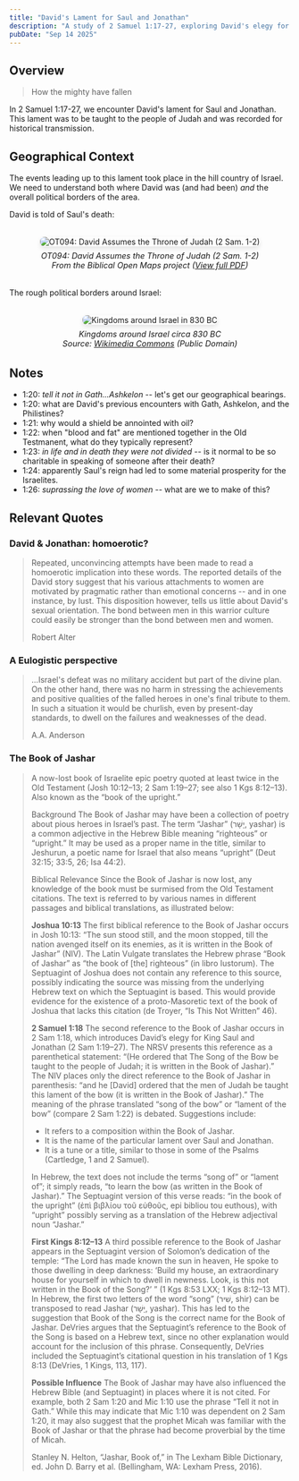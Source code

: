 ```yaml
---
title: "David's Lament for Saul and Jonathan"
description: "A study of 2 Samuel 1:17-27, exploring David's elegy for Saul and Jonathan."
pubDate: "Sep 14 2025"
---
```


## Overview

> How the mighty have fallen

In 2 Samuel 1:17-27, we encounter David's lament for Saul and Jonathan.
This lament was to be taught to the people of Judah and was recorded for historical transmission.

## Geographical Context

The events leading up to this lament took place in the hill country of Israel.
We need to understand both where David was (and had been) _and_ the overall political borders of the area.

David is told of Saul's death:

<div style="text-align: center; margin: 2rem 0;">
  <img src="/OT094-David-Assumes-Throne-Judah.jpg" alt="OT094: David Assumes the Throne of Judah (2 Sam. 1-2)" style="max-width: 100%; height: auto; border-radius: 8px; box-shadow: 0 4px 8px rgba(0,0,0,0.1);" />
  <p style="font-size: 0.9rem; color: var(--color-text-light); margin-top: 0.5rem; font-style: italic;">
    OT094: David Assumes the Throne of Judah (2 Sam. 1-2)<br>
    From the Biblical Open Maps project
    (<a href="/OT094-David-Assumes-Throne-Judah.pdf" target="_blank">View full PDF</a>)
  </p>
</div>

The rough political borders around Israel:

<div style="text-align: center; margin: 2rem 0;">
  <img src="/Kingdoms_around_Israel_830_map.svg" alt="Kingdoms around Israel in 830 BC" style="max-width: 100%; height: auto; border-radius: 8px; box-shadow: 0 4px 8px rgba(0,0,0,0.1);" />
  <p style="font-size: 0.9rem; color: var(--color-text-light); margin-top: 0.5rem; font-style: italic;">
    Kingdoms around Israel circa 830 BC<br>
    Source: <a href="https://commons.wikimedia.org/wiki/File:Kingdoms_around_Israel_830_map.svg" target="_blank">Wikimedia Commons</a> (Public Domain)
  </p>
</div>

## Notes

- 1:20: _tell it not in Gath...Ashkelon_ -- let's get our geographical bearings.
- 1:20: what are David's previous encounters with Gath, Ashkelon, and the Philistines?
- 1:21: why would a shield be annointed with oil?
- 1:22: when "blood and fat" are mentioned together in the Old Testmanent, what do they typically represent?
- 1:23: _in life and in death they were not divided_ -- is it normal to be so charitable in speaking of someone after their death?
- 1:24: apparently Saul's reign had led to some material prosperity for the Israelites.
- 1:26: _suprassing the love of women_ -- what are we to make of this?

## Relevant Quotes

### David & Jonathan: homoerotic?

> Repeated, unconvincing attempts have been made to read a homoerotic implication into these words.
> The reported details of the David story suggest that his various attachments to women are motivated by pragmatic rather than emotional concerns --
> and in one instance, by lust. This disposition however, tells us little about David's sexual orientation. The bond between men in this warrior culture could easily be stronger than the bond between men and women.
>
> Robert Alter

### A Eulogistic perspective

> ...Israel's defeat was no military accident but part of the divine plan.
> On the other hand, there was no harm in stressing the achievements and positive qualities of the falled heroes in one's final tribute to them.
> In such a situation it would be churlish, even by present-day standards, to dwell on the failures and weaknesses of the dead.
>
> A.A. Anderson

### The Book of Jashar

> A now-lost book of Israelite epic poetry quoted at least twice in the Old Testament (Josh 10:12–13; 2 Sam 1:19–27; see also 1 Kgs 8:12–13).
> Also known as the “book of the upright.”
>
> Background
> The Book of Jashar may have been a collection of poetry about pious heroes in Israel’s past. The term “Jashar” (יָשָׁר, yashar) is a common adjective in the Hebrew Bible meaning “righteous” or “upright.” It may be used as a proper name in the title, similar to Jeshurun, a poetic name for Israel that also means “upright” (Deut 32:15; 33:5, 26; Isa 44:2).
>
> Biblical Relevance
> Since the Book of Jashar is now lost, any knowledge of the book must be surmised from the Old Testament citations. The text is referred to by various names in different passages and biblical translations, as illustrated below:
>
> **Joshua 10:13**
> The first biblical reference to the Book of Jashar occurs in Josh 10:13: “The sun stood still, and the moon stopped, till the nation avenged itself on its enemies, as it is written in the Book of Jashar” (NIV). The Latin Vulgate translates the Hebrew phrase “Book of Jashar” as “the book of [the] righteous” (in libro Iustorum). The Septuagint of Joshua does not contain any reference to this source, possibly indicating the source was missing from the underlying Hebrew text on which the Septuagint is based. This would provide evidence for the existence of a proto-Masoretic text of the book of Joshua that lacks this citation (de Troyer, “Is This Not Written” 46).
>
> **2 Samuel 1:18**
> The second reference to the Book of Jashar occurs in 2 Sam 1:18, which introduces David’s elegy for King Saul and Jonathan (2 Sam 1:19–27). The NRSV presents this reference as a parenthetical statement: “(He ordered that The Song of the Bow be taught to the people of Judah; it is written in the Book of Jashar).” The NIV places only the direct reference to the Book of Jashar in parenthesis: “and he [David] ordered that the men of Judah be taught this lament of the bow (it is written in the Book of Jashar).”
> The meaning of the phrase translated “song of the bow” or “lament of the bow” (compare 2 Sam 1:22) is debated. Suggestions include:
>
> - It refers to a composition within the Book of Jashar.
> - It is the name of the particular lament over Saul and Jonathan.
> - It is a tune or a title, similar to those in some of the Psalms (Cartledge, 1 and 2 Samuel).
>
> In Hebrew, the text does not include the terms “song of” or “lament of”; it simply reads, “to learn the bow (as written in the Book of Jashar).” The Septuagint version of this verse reads: “in the book of the upright” (ἐπὶ βιβλίου τοῦ εὐθοῦς, epi bibliou tou euthous), with “upright” possibly serving as a translation of the Hebrew adjectival noun “Jashar.”
>
> **First Kings 8:12–13**
> A third possible reference to the Book of Jashar appears in the Septuagint version of Solomon’s dedication of the temple: “The Lord has made known the sun in heaven, He spoke to those dwelling in deep darkness: ‘Build my house, an extraordinary house for yourself in which to dwell in newness. Look, is this not written in the Book of the Song?’ ” (1 Kgs 8:53 LXX; 1 Kgs 8:12–13 MT). In Hebrew, the first two letters of the word “song” (שִׁיר, shir) can be transposed to read Jashar (יָּשָׁר, yashar). This has led to the suggestion that Book of the Song is the correct name for the Book of Jashar.
> DeVries argues that the Septuagint’s reference to the Book of the Song is based on a Hebrew text, since no other explanation would account for the inclusion of this phrase. Consequently, DeVries included the Septuagint’s citational question in his translation of 1 Kgs 8:13 (DeVries, 1 Kings, 113, 117).
>
> **Possible Influence**
> The Book of Jashar may have also influenced the Hebrew Bible (and Septuagint) in places where it is not cited. For example, both 2 Sam 1:20 and Mic 1:10 use the phrase “Tell it not in Gath.” While this may indicate that Mic 1:10 was dependent on 2 Sam 1:20, it may also suggest that the prophet Micah was familiar with the Book of Jashar or that the phrase had become proverbial by the time of Micah.
>
> Stanley N. Helton, “Jashar, Book of,” in The Lexham Bible Dictionary, ed. John D. Barry et al. (Bellingham, WA: Lexham Press, 2016).
